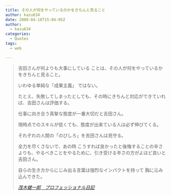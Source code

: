 ```yaml
---
title: その人が何をやっているのかをきちんと見ること
author: kazu634
date: 2008-04-16T15:04:05Z
author:
  - kazu634
categories:
  - Quotes
tags:
  - web

---
```

<div class="section">
<blockquote title="茂木健一郎　プロフェッショナル日記" cite="http://kenmogi.cocolog-nifty.com/professional/">
<p>
      吉田さんが何よりも大事にしている ことは、その人が何をやっているかをきちんと見ること。
</p>
    
<p>
      いわゆる単純な「成果主義」 ではない。
</p>
    
<p>
      たとえ、失敗してしまったとしても、その時にきちんと対応ができていれば、吉田さんは評価する。
</p>
    
<p>
      仕事に向き合う真摯な態度が一番大切だと吉田さん。
</p>
    
<p>
      現時点でのスキルが低くても、態度が出来ている人は必ず伸びてくる。
</p>
    
<p>
      それぞれの人間の「のびしろ」を吉田さんは見守る。
</p>
    
<p>
      全力を尽くさないで、あの時 こうすれば良かったと後悔することの辛さよりも、やるべきことをやるために、引き受ける辛さの方がよほど良いと吉田さん。
</p>
    
<p>
      自らの生き方からにじみ出る言葉は強烈なインパクトを持って 胸に沁み込んできた。
</p>
    
<p>
<cite><a href="http://kenmogi.cocolog-nifty.com/professional/" onclick="__gaTracker('send', 'event', 'outbound-article', 'http://kenmogi.cocolog-nifty.com/professional/', '茂木健一郎　プロフェッショナル日記');" target="_blank">茂木健一郎　プロフェッショナル日記</a></cite>
</p>
</blockquote>
</div>
